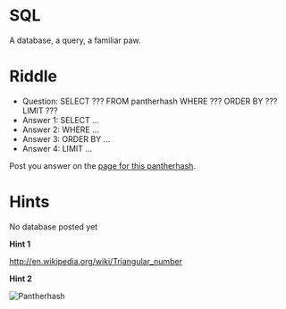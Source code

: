SQL
====

A database, a query, a familiar paw.

Riddle
===
* Question: SELECT ??? FROM pantherhash WHERE ??? ORDER BY ??? LIMIT ???
* Answer 1: SELECT ...
* Answer 2: WHERE ...
* Answer 3: ORDER BY ...
* Answer 4: LIMIT ...

Post you answer on the [page for this pantherhash](http://pantherhash.com/ph_2/ "SQL").

Hints
===
No database posted yet

**Hint 1**

http://en.wikipedia.org/wiki/Triangular_number

**Hint 2**

![Pantherhash](http://pantherhash.com/wp-content/uploads/2012/10/panterhash-150x150.png "Pantherhash")
